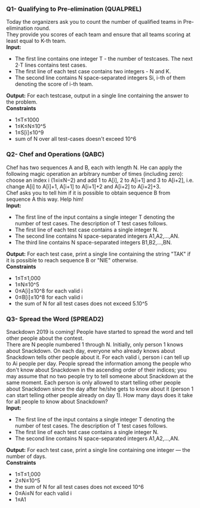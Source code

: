### Q1- Qualifying to Pre-elimination (QUALPREL)  
Today the organizers ask you to count the number of qualified teams in Pre-elimination round.   
They provide you scores of each team and ensure that all teams scoring at least equal to K-th team.  
**Input:**  
- The first line contains one integer T - the number of testcases. The next 2⋅T lines contains test cases.  
- The first line of each test case contains two integers - N and K.  
- The second line contains N space-separated integers Si, i-th of them denoting the score of i-th team. 
  
**Output:**
For each testcase, output in a single line containing the answer to the problem.  
**Constraints**  
- 1≤T≤1000    
- 1≤K≤N≤10^5  
- 1≤S[i]≤10^9   
- sum of N over all test-cases doesn't exceed 10^6 
  
### Q2- Chef and Operations (QABC)  
Chef has two sequences A and B, each with length N. He can apply the following magic operation an arbitrary number of times (including zero): choose an index i (1≤i≤N−2) and add 1 to A[i], 2 to A[i+1] and 3 to A[i+2], i.e. change A[i] to A[i]+1, A[i+1] to A[i+1]+2 and A[i+2] to A[i+2]+3.   
Chef asks you to tell him if it is possible to obtain sequence B from sequence A this way. Help him!  
**Input:**  
- The first line of the input contains a single integer T denoting the number of test cases. The description of T test cases follows.  
- The first line of each test case contains a single integer N.  
- The second line contains N space-separated integers A1,A2,…,AN.  
- The third line contains N space-separated integers B1,B2,…,BN.  
    
**Output:**
For each test case, print a single line containing the string "TAK" if it is possible to reach sequence B or "NIE" otherwise.    
**Constraints**  
- 1≤T≤1,000  
- 1≤N≤10^5   
- 0≤A[i]≤10^8 for each valid i  
- 0≤B[i]≤10^8 for each valid i  
- the sum of N for all test cases does not exceed 5.10^5  
  
### Q3- Spread the Word (SPREAD2)  
Snackdown 2019 is coming! People have started to spread the word and tell other people about the contest.  
There are N people numbered 1 through N. Initially, only person 1 knows about Snackdown. On each day, everyone who already knows about Snackdown tells other people about it. For each valid i, person i can tell up to Ai people per day. People spread the information among the people who don't know about Snackdown in the ascending order of their indices; you may assume that no two people try to tell someone about Snackdown at the same moment. Each person is only allowed to start telling other people about Snackdown since the day after he/she gets to know about it (person 1 can start telling other people already on day 1). How many days does it take for all people to know about Snackdown?  
**Input:**  
- The first line of the input contains a single integer T denoting the number of test cases. The description of T test cases follows.  
- The first line of each test case contains a single integer N.  
- The second line contains N space-separated integers A1,A2,…,AN.  
      
**Output:**
For each test case, print a single line containing one integer — the number of days.    
**Constraints**  
- 1≤T≤1,000  
- 2≤N≤10^5  
- the sum of N for all test cases does not exceed 10^6  
- 0≤Ai≤N for each valid i  
- 1≤A1
